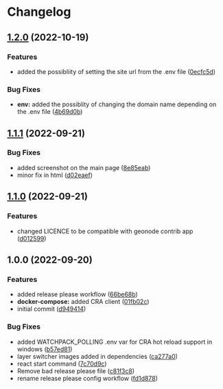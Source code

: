# Changelog

## [1.2.0](https://github.com/phardy-egis/django-geonode-gdc-frontend/compare/v1.1.1...v1.2.0) (2022-10-19)


### Features

* added the possibliity of setting the site url from the .env file ([0ecfc5d](https://github.com/phardy-egis/django-geonode-gdc-frontend/commit/0ecfc5d598ea5f1911b412c010e870ad957ef8e3))


### Bug Fixes

* **env:** added the possiblity of changing the domain name depending on the .env file ([4b69d0b](https://github.com/phardy-egis/django-geonode-gdc-frontend/commit/4b69d0bd4b7f737aff09893f51878fa8b56650f3))

## [1.1.1](https://github.com/Inogeo/gdc-frontend/compare/v1.1.0...v1.1.1) (2022-09-21)


### Bug Fixes

* added screenshot on the main page ([8e85eab](https://github.com/Inogeo/gdc-frontend/commit/8e85eab7fd2941ef1b5370c88abe7d0c89f23031))
* minor fix in html ([d02eaef](https://github.com/Inogeo/gdc-frontend/commit/d02eaefd7fb2cee1e769f789f332f351edb1b2fa))

## [1.1.0](https://github.com/Inogeo/gdc-frontend/compare/v1.0.0...v1.1.0) (2022-09-21)


### Features

* changed LICENCE to be compatible with geonode contrib app ([d012599](https://github.com/Inogeo/gdc-frontend/commit/d012599a151d27106dfeb71b9e91209c57b2cbc8))

## 1.0.0 (2022-09-20)


### Features

* added release please workflow ([66be68b](https://github.com/Inogeo/gdc-frontend/commit/66be68b0319b2d4f57c1120e004adb457b661693))
* **docker-compose:** added CRA client ([01fb02c](https://github.com/Inogeo/gdc-frontend/commit/01fb02c43d196bb9111cd815ab2eab5fdc095e03))
* initial commit ([d949414](https://github.com/Inogeo/gdc-frontend/commit/d949414b6211731cc3173c7bb1db44c257925398))


### Bug Fixes

* added  WATCHPACK_POLLING .env var for CRA hot reload support in windows ([b57ed81](https://github.com/Inogeo/gdc-frontend/commit/b57ed81598ec3854dee97518d153966f8a1c5d00))
* layer switcher images added in dependencies ([ca277a0](https://github.com/Inogeo/gdc-frontend/commit/ca277a023e31a421cbbcb9609d052e456608a5b9))
* react start command ([7c70d9c](https://github.com/Inogeo/gdc-frontend/commit/7c70d9c1db894345c8e53b95682e97b933bd4b7d))
* Remove bad release please file ([c81f3c8](https://github.com/Inogeo/gdc-frontend/commit/c81f3c82ec4709dfd5f3ef3d1422dea7232d1166))
* rename release please config workflow ([fd1d878](https://github.com/Inogeo/gdc-frontend/commit/fd1d878ebf04f6bdf84b49286b2d384a8ba031b2))
